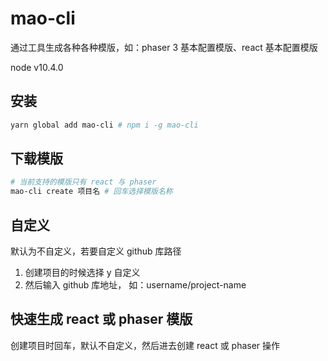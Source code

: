 # mao-cli
通过工具生成各种各种模版，如：phaser 3 基本配置模版、react 基本配置模版

node v10.4.0

## 安装
```bash
yarn global add mao-cli # npm i -g mao-cli
```

## 下载模版
```bash
# 当前支持的模版只有 react 与 phaser
mao-cli create 项目名 # 回车选择模版名称
```

## 自定义
默认为不自定义，若要自定义 github 库路径
1. 创建项目的时候选择 y 自定义
2. 然后输入 github 库地址， 如：username/project-name

## 快速生成 react 或 phaser 模版
创建项目时回车，默认不自定义，然后进去创建 react 或 phaser 操作


